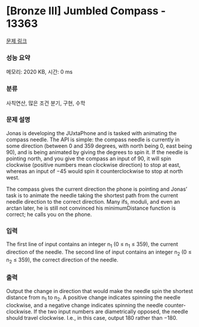 # [Bronze III] Jumbled Compass - 13363 

[문제 링크](https://www.acmicpc.net/problem/13363) 

### 성능 요약

메모리: 2020 KB, 시간: 0 ms

### 분류

사칙연산, 많은 조건 분기, 구현, 수학

### 문제 설명

<p>Jonas is developing the JUxtaPhone and is tasked with animating the compass needle. The API is simple: the compass needle is currently in some direction (between 0 and 359 degrees, with north being 0, east being 90), and is being animated by giving the degrees to spin it. If the needle is pointing north, and you give the compass an input of 90, it will spin clockwise (positive numbers mean clockwise direction) to stop at east, whereas an input of −45 would spin it counterclockwise to stop at north west.</p>

<p>The compass gives the current direction the phone is pointing and Jonas’ task is to animate the needle taking the shortest path from the current needle direction to the correct direction. Many ifs, moduli, and even an arctan later, he is still not convinced his minimumDistance function is correct; he calls you on the phone.</p>

### 입력 

 <p>The first line of input contains an integer n<sub>1</sub> (0 ≤ n<sub>1</sub> ≤ 359), the current direction of the needle. The second line of input contains an integer n<sub>2</sub> (0 ≤ n<sub>2</sub> ≤ 359), the correct direction of the needle.</p>

### 출력 

 <p>Output the change in direction that would make the needle spin the shortest distance from n<sub>1</sub> to n<sub>2</sub>. A positive change indicates spinning the needle clockwise, and a negative change indicates spinning the needle counter-clockwise. If the two input numbers are diametrically opposed, the needle should travel clockwise. I.e., in this case, output 180 rather than −180.</p>


